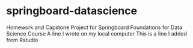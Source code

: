 # springboard-datascience
Homework and Capstone Project for Springboard Foundations for Data Science Course
A line I wrote on my local computer
This is a line I added from Rstudio
